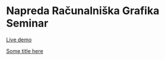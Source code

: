 # Napreda Računalniška Grafika Seminar

[Live demo ](https://nrg-sem.vercel.app/)

[Some title here](report/JAKOB_SKORNIK_63160299.pdf.pdf)
